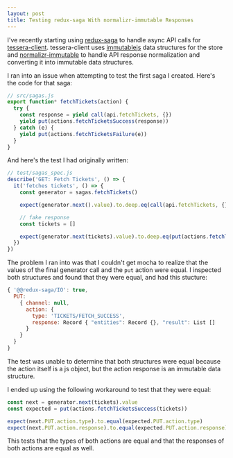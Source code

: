 ```yaml
---
layout: post
title: Testing redux-saga With normalizr-immutable Responses
---
```


I've recently starting using [redux-saga][1] to handle async API calls for [tessera-client][2]. tessera-client uses [immutablejs][3] data structures for the store and [normalizr-immutable][4] to handle API response normalization and converting it into immutable data structures.

I ran into an issue when attempting to test the first saga I created. Here's the code for that saga:

``` javascript
// src/sagas.js
export function* fetchTickets(action) {
  try {
    const response = yield call(api.fetchTickets, {})
    yield put(actions.fetchTicketsSuccess(response))
  } catch (e) {
    yield put(actions.fetchTicketsFailure(e))
  }
}
```

And here's the test I had originally written:

``` javascript
// test/sagas_spec.js
describe('GET: Fetch Tickets', () => {
  it('fetches tickets', () => {
    const generator = sagas.fetchTickets()

    expect(generator.next().value).to.deep.eq(call(api.fetchTickets, {}))

    // fake response
    const tickets = []

    expect(generator.next(tickets).value).to.deep.eq(put(actions.fetchTicketsSuccess(tickets)))
  })
})
```

The problem I ran into was that I couldn't get mocha to realize that the values of the final generator call and the `put` action were equal. I inspected both structures and found that they were equal, and had this stucture:

``` javascript
{ '@@redux-saga/IO': true,
  PUT:
    { channel: null,
      action: { 
        type: 'TICKETS/FETCH_SUCCESS',
        response: Record { "entities": Record {}, "result": List []  
      } 
    } 
  } 
}
```

The test was unable to determine that both structures were equal because the action itself is a js object, but the action response is an immutable data structure.

I ended up using the following workaround to test that they were equal:

``` javascript
const next = generator.next(tickets).value
const expected = put(actions.fetchTicketsSuccess(tickets))

expect(next.PUT.action.type).to.equal(expected.PUT.action.type)
expect(next.PUT.action.response).to.equal(expected.PUT.action.response)
```

This tests that the types of both actions are equal and that the responses of both actions are equal as well.

[1]: https://github.com/yelouafi/redux-saga "redux-saga"
[2]: https://github.com/lionize/tessera-client "tessera-client"
[3]: https://github.com/facebook/immutable-js "immutable-js"
[4]: https://github.com/mschipperheyn/normalizr-immutable "normalizr-immutable"
